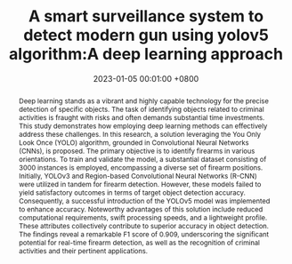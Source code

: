 ---
title:          "A smart surveillance system to detect modern gun using yolov5 algorithm:A deep learning approach"
date:           2023-01-05 00:01:00 +0800
selected:       true
pub:            "in International Joint Conference on Advances in Computational Intelligence"
pub_date:       "2023"
abstract: >-
  Deep learning stands as a vibrant and highly capable technology for the precise detection of specific objects. The task of identifying objects related to criminal activities is fraught with risks and often demands substantial time investments. This study demonstrates how employing deep learning methods can effectively address these challenges. In this research, a solution leveraging the You Only Look Once (YOLO) algorithm, grounded in Convolutional Neural Networks (CNNs), is proposed. The primary objective is to identify firearms in various orientations. To train and validate the model, a substantial dataset consisting of 3000 instances is employed, encompassing a diverse set of firearm positions. Initially, YOLOv3 and Region-based Convolutional Neural Networks (R-CNN) were utilized in tandem for firearm detection. However, these models failed to yield satisfactory outcomes in terms of target object detection accuracy. Consequently, a successful introduction of the YOLOv5 model was implemented to enhance accuracy. Noteworthy advantages of this solution include reduced computational requirements, swift processing speeds, and a lightweight profile. These attributes collectively contribute to superior accuracy in object detection. The findings reveal a remarkable F1 score of 0.909, underscoring the significant potential for real-time firearm detection, as well as the recognition of criminal activities and their pertinent applications.
cover:          /assets/images/covers/cover1.jpg
authors:
- Md Al Amin*
- Bikash Kumar Paul*
- John Doe
- Charles Green
links:
  Paper: https://www.cell.com
---